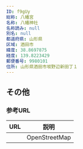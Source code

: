 ```yaml
---
ID: f9gUy
総称: 八幡宮
名称: 八幡神社
名称読み: null
別名: null
都道府県: 山形県
区域: 酒田市
緯度: 38.8697875
経度: 139.8223429
郵便番号: 9980101
住所: 山形県酒田市坂野辺新田丁１
---
```


## その他

### 参考URL

| URL | 説明          |
| --- | ------------- |
|     | OpenStreetMap |
